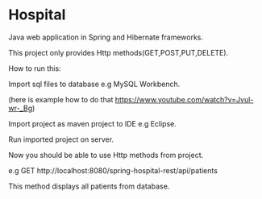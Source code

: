 # Hospital
Java web application in Spring and Hibernate frameworks.

This project only provides Http methods(GET,POST,PUT,DELETE).

How to run this:

Import sql files to database e.g MySQL Workbench.

(here is example how to do that https://www.youtube.com/watch?v=Jvul-wr-_Bg)

Import project as maven project to IDE e.g Eclipse.

Run imported project on server.

Now you should be able to use Http methods from project.

e.g GET http://localhost:8080/spring-hospital-rest/api/patients

This method displays all patients from database.
